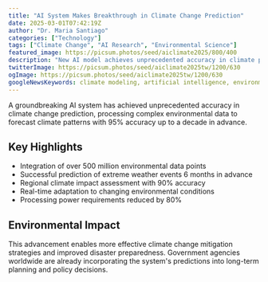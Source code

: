 ```yaml
---
title: "AI System Makes Breakthrough in Climate Change Prediction"
date: 2025-03-01T07:42:19Z
author: "Dr. Maria Santiago"
categories: ["Technology"]
tags: ["Climate Change", "AI Research", "Environmental Science"]
featured_image: https://picsum.photos/seed/aiclimate2025/800/400
description: "New AI model achieves unprecedented accuracy in climate prediction"
twitterImage: https://picsum.photos/seed/aiclimate2025tw/1200/630
ogImage: https://picsum.photos/seed/aiclimate2025tw/1200/630
googleNewsKeywords: climate modeling, artificial intelligence, environmental science
---
```


A groundbreaking AI system has achieved unprecedented accuracy in climate change prediction, processing complex environmental data to forecast climate patterns with 95% accuracy up to a decade in advance.

## Key Highlights

* Integration of over 500 million environmental data points
* Successful prediction of extreme weather events 6 months in advance
* Regional climate impact assessment with 90% accuracy
* Real-time adaptation to changing environmental conditions
* Processing power requirements reduced by 80%

## Environmental Impact

This advancement enables more effective climate change mitigation strategies and improved disaster preparedness. Government agencies worldwide are already incorporating the system's predictions into long-term planning and policy decisions.